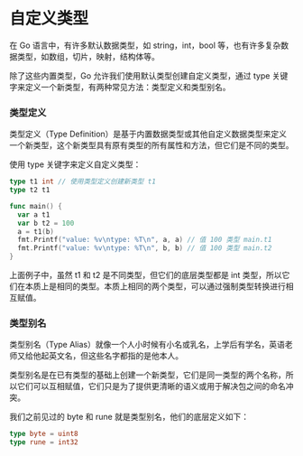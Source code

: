 # 自定义类型

在 Go 语言中，有许多默认数据类型，如 string，int，bool 等，也有许多复杂数据类型，如数组，切片，映射，结构体等。

除了这些内置类型，Go 允许我们使用默认类型创建自定义类型，通过 type 关键字来定义一个新类型，有两种常见方法：类型定义和类型别名。

### 类型定义

类型定义（Type Definition）是基于内置数据类型或其他自定义数据类型来定义一个新类型，这个新类型具有原有类型的所有属性和方法，但它们是不同的类型。

使用 type 关键字来定义自定义类型：

```go
type t1 int // 使用类型定义创建新类型 t1
type t2 t1

func main() {
  var a t1
  var b t2 = 100
  a = t1(b)
  fmt.Printf("value: %v\ntype: %T\n", a, a) // 值 100 类型 main.t1
  fmt.Printf("value: %v\ntype: %T\n", b, b) // 值 100 类型 main.t2
}
```

上面例子中，虽然 t1 和 t2 是不同类型，但它们的底层类型都是 int 类型，所以它们在本质上是相同的类型。本质上相同的两个类型，可以通过强制类型转换进行相互赋值。

### 类型别名

类型别名（Type Alias）就像一个人小时候有小名或乳名，上学后有学名，英语老师又给他起英文名，但这些名字都指的是他本人。

类型别名是在已有类型的基础上创建一个新类型，它们是同一类型的两个名称，所以它们可以互相赋值，它们只是为了提供更清晰的语义或用于解决包之间的命名冲突。

我们之前见过的 byte 和 rune 就是类型别名，他们的底层定义如下：

```go
type byte = uint8
type rune = int32
```
